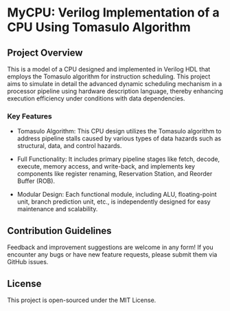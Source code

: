 # MyCPU: Verilog Implementation of a CPU Using Tomasulo Algorithm
## Project Overview
This is a model of a CPU designed and implemented in Verilog HDL that employs the Tomasulo algorithm for instruction scheduling. This project aims to simulate in detail the advanced dynamic scheduling mechanism in a processor pipeline using hardware description language, thereby enhancing execution efficiency under conditions with data dependencies.

### Key Features
- Tomasulo Algorithm: This CPU design utilizes the Tomasulo algorithm to address pipeline stalls caused by various types of data hazards such as structural, data, and control hazards.

- Full Functionality: It includes primary pipeline stages like fetch, decode, execute, memory access, and write-back, and implements key components like register renaming, Reservation Station, and Reorder Buffer (ROB).

- Modular Design: Each functional module, including ALU, floating-point unit, branch prediction unit, etc., is independently designed for easy maintenance and scalability.

## Contribution Guidelines
Feedback and improvement suggestions are welcome in any form! If you encounter any bugs or have new feature requests, please submit them via GitHub issues.

## License
This project is open-sourced under the MIT License.
